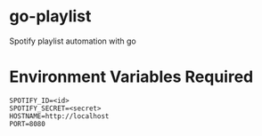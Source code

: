 # go-playlist
Spotify playlist automation with go

# Environment Variables Required
```
SPOTIFY_ID=<id>
SPOTIFY_SECRET=<secret>
HOSTNAME=http://localhost
PORT=8080
```
